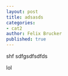 ```yaml
---
layout: post
title: adsasds
categories:
- cat2
author: Felix Brucker
published: true
---
```


shf
sdfgsdfsdfds

lol